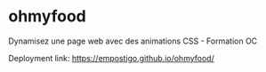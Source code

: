 # ohmyfood
Dynamisez une page web avec des animations CSS - Formation OC

Deployment link: https://empostigo.github.io/ohmyfood/
